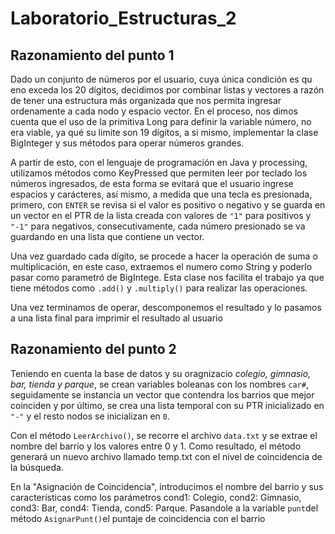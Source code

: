 # Laboratorio_Estructuras_2

## Razonamiento del punto 1
Dado un conjunto de números por el usuario, cuya única condición es qu eno exceda los 20 dígitos, decidimos por combinar listas y vectores a razón de tener una estructura más organizada que nos permita ingresar ordenamente a cada nodo y espacio vector. En el proceso, nos dimos cuenta que el uso de la primitiva Long para definir la variable número, no era viable, ya qué su limite son 19 dígitos, a si mismo, implementar la clase BigInteger y sus métodos para operar números grandes.

A partir de esto, con el lenguaje de programación en Java y processing, utilizamos métodos como KeyPressed que permiten leer por teclado los números ingresados, de esta forma se evitará que el usuario ingrese espacios y carácteres, así mismo, a medida que una tecla es presionada, primero, con `ENTER` se revisa si el valor es positivo o negativo y se guarda en un vector en el PTR de la lista creada con valores de `"1"` para positivos y `"-1"` para negativos, consecutivamente, cada número presionado se va guardando en una lista que contiene un vector.

Una vez guardado cada dígito, se procede a hacer la operación de suma o multiplicación, en este caso, extraemos el numero como String y poderlo pasar como parametró de BigIntege. Esta clase nos facilita el trabajo ya que tiene métodos como `.add()` y `.multiply()` para realizar las operaciones.

Una vez terminamos de operar, descomponemos el resultado y lo pasamos a una lista final para imprimir el resultado al usuario


## Razonamiento del punto 2
Teniendo en cuenta la base de datos y su oragnizacio _colegio, gimnasio, bar, tienda y parque_, se crean variables boleanas con los nombres `car#`, seguidamente se instancia un vector que contendra los barrios que mejor coinciden y por último, se crea una lista temporal con su PTR inicializado en `"-"` y el resto nodos se inicializan en `0`.

Con el método `LeerArchivo()`, se recorre el archivo `data.txt` y se extrae el nombre del barrio y los valores entre 0 y 1. Como resultado, el método generará un nuevo archivo llamado temp.txt con el nivel de coincidencia de la búsqueda.

En la "Asignación de Coincidencia", introducimos el nombre del barrio y sus características como los parámetros
cond1: Colegio, cond2: Gimnasio, cond3: Bar, cond4: Tienda, cond5: Parque. Pasandole a la variable `punt`del método `AsignarPunt()`el puntaje de coincidencia con el  barrio
